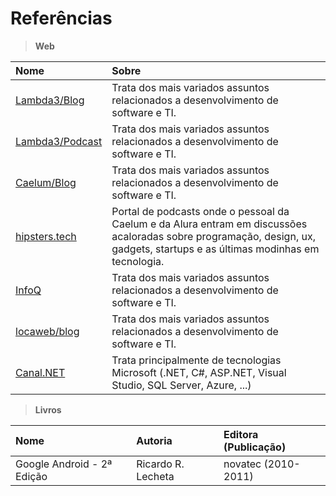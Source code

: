 # Referências 

> **Web**

Nome | Sobre 
:--- | :----- 
[Lambda3/Blog](https://www.lambda3.com.br/blog) | Trata dos mais variados assuntos relacionados a desenvolvimento de software e TI. 
[Lambda3/Podcast](https://www.lambda3.com.br/lambda3-podcast) | Trata dos mais variados assuntos relacionados a desenvolvimento de software e TI. 
[Caelum/Blog](http://blog.caelum.com.br/) | Trata dos mais variados assuntos relacionados a desenvolvimento de software e TI. 
[hipsters.tech](https://hipsters.tech/) | Portal de podcasts onde o pessoal da Caelum e da Alura entram em discussões acaloradas sobre programação, design, ux, gadgets, startups e as últimas modinhas em tecnologia.
[InfoQ](https://www.infoq.com/br) | Trata dos mais variados assuntos relacionados a desenvolvimento de software e TI. 
[locaweb/blog](http://blog.locaweb.com.br)  | Trata dos mais variados assuntos relacionados a desenvolvimento de software e TI. 
[Canal.NET](https://www.youtube.com/channel/UCIahKJr2Q50Sprk5ztPGnVg) | Trata principalmente de tecnologias Microsoft (.NET, C#, ASP.NET, Visual Studio, SQL Server, Azure, ...)  


> **Livros**

Nome | Autoria |  Editora (Publicação)
:--- | :--- | :---  
Google Android - 2ª Edição | Ricardo R. Lecheta | novatec (2010-2011)
